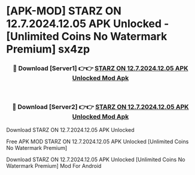 # [APK-MOD] STARZ ON 12.7.2024.12.05 APK Unlocked - [Unlimited Coins No Watermark Premium] sx4zp



<div align="center">
<h3>🔴 Download [Server1] 👉👉 <a href="https://momento.my/?title=STARZ_ON_12.7.2024.12.05_APK_Unlocked">STARZ ON 12.7.2024.12.05 APK Unlocked Mod Apk</a></h3><br>

<h3>🔴 Download [Server2] 👉👉 <a href="https://momento.my/?title=STARZ_ON_12.7.2024.12.05_APK_Unlocked">STARZ ON 12.7.2024.12.05 APK Unlocked Mod Apk</a></h3>
</div>



Download STARZ ON 12.7.2024.12.05 APK Unlocked 

Free APK MOD STARZ ON 12.7.2024.12.05 APK Unlocked [Unlimited Coins No Watermark Premium]

Download STARZ ON 12.7.2024.12.05 APK Unlocked [Unlimited Coins No Watermark Premium] Mod For Android

